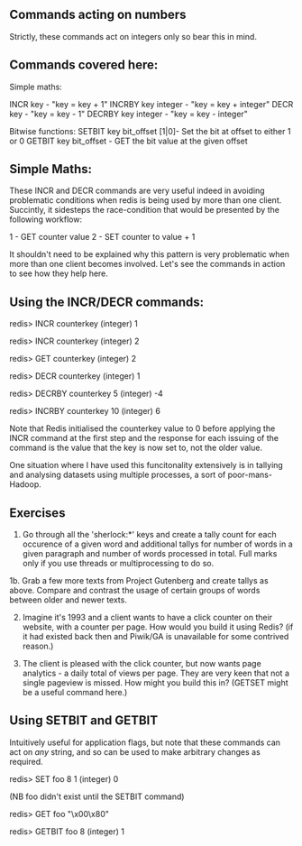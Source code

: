 Commands acting on numbers
--------------------------

Strictly, these commands act on integers only so bear this in mind.

Commands covered here:
----------------------

Simple maths:

INCR key  -  "key = key + 1"
INCRBY key integer - "key = key + integer"
DECR key - "key = key - 1"
DECRBY key integer - "key = key - integer"

Bitwise functions:
SETBIT key bit_offset [1|0]- Set the bit at offset to either 1 or 0
GETBIT key bit_offset - GET the bit value at the given offset

Simple Maths:
-------------

These INCR and DECR commands are very useful indeed in avoiding problematic conditions when redis is being used by more than one client. Succintly, it sidesteps the race-condition that would be presented by the following workflow:

1 - GET counter value
2 - SET counter to value + 1

It shouldn't need to be explained why this pattern is very problematic when more than one client becomes involved. Let's see the commands in action to see how they help here.

Using the INCR/DECR commands:
-----------------------------

redis> INCR counterkey
(integer) 1

redis> INCR counterkey
(integer) 2

redis> GET counterkey
(integer) 2

redis> DECR counterkey
(integer) 1

redis> DECRBY counterkey 5
(integer) -4

redis> INCRBY counterkey 10
(integer) 6

Note that Redis initialised the counterkey value to 0 before applying the INCR command at the first step and the response for each issuing of the command is the value that the key is now set to, not the older value.

One situation where I have used this funcitonality extensively is in tallying and analysing datasets using multiple processes, a sort of poor-mans-Hadoop.

Exercises
---------

1. Go through all the 'sherlock:*' keys and create a tally count for each occurence of a given word and additional tallys for number of words in a given paragraph and number of words processed in total. Full marks only if you use threads or multiprocessing to do so.

1b. Grab a few more texts from Project Gutenberg and create tallys as above. Compare and contrast the usage of certain groups of words between older and newer texts.

2. Imagine it's 1993 and a client wants to have a click counter on their website, with a counter per page. How would you build it using Redis? (if it had existed back then and Piwik/GA is unavailable for some contrived reason.)

3. The client is pleased with the click counter, but now wants page analytics - a daily total of views per page. They are very keen that not a single pageview is missed. How might you build this in? (GETSET might be a useful command here.)

Using SETBIT and GETBIT
-----------------------

Intuitively useful for application flags, but note that these commands can act on *any* string, and so can be used to make arbitrary changes as required.

redis> SET foo 8 1
(integer) 0

(NB foo didn't exist until the SETBIT command)

redis> GET foo
"\x00\x80"

redis> GETBIT foo 8
(integer) 1

